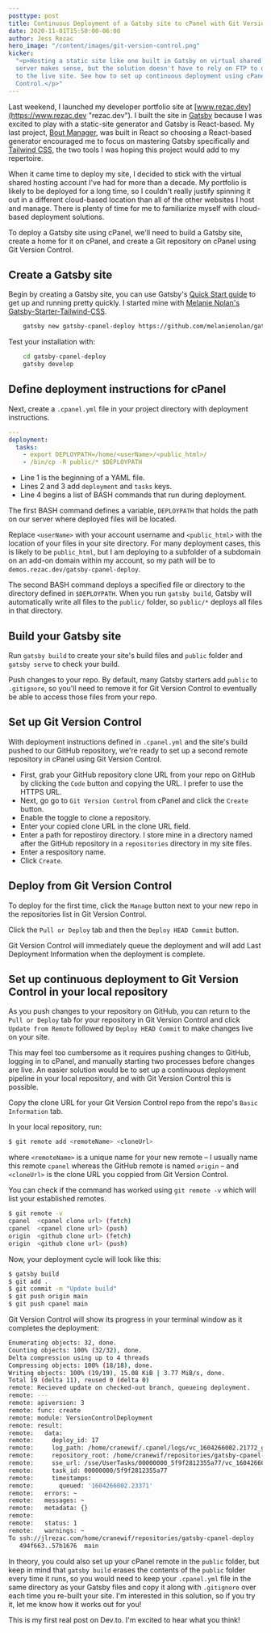 ```yaml
---
posttype: post
title: Continuous Deployment of a Gatsby site to cPanel with Git Version Control
date: 2020-11-01T15:50:00-06:00
author: Jess Rezac
hero_image: "/content/images/git-version-control.png"
kicker:
  "<p>Hosting a static site like one built in Gatsby on virtual shared hosting
  server makes sense, but the solution doesn't have to rely on FTP to deploy changes
  to the live site. See how to set up continuous deployment using cPanel's Git Version
  Control.</p>"
---
```


Last weekend, I launched my developer portfolio site at [www.rezac.dev](https://www.rezac.dev "rezac.dev"). I built the site in [Gatsby](https://www.gatsbyjs.com/ "Gatsby") because I was excited to play with a static-site generator and Gatsby is React-based. My last project, [Bout Manager](https://www.rezac.dev/projects/bout-manager "Bout Manager"), was built in React so choosing a React-based generator encouraged me to focus on mastering Gatsby specifically and [Tailwind CSS](https://tailwindcss.com/ "Tailwind CSS"), the two tools I was hoping this project would add to my repertoire.

When it came time to deploy my site, I decided to stick with the virtual shared hosting account I've had for more than a decade. My portfolio is likely to be deployed for a long time, so I couldn't really justify spinning it out in a different cloud-based location than all of the other websites I host and manage. There is plenty of time for me to familiarize myself with cloud-based deployment solutions.

To deploy a Gatsby site using cPanel, we'll need to build a Gatsby site, create a home for it on cPanel, and create a Git repository on cPanel using Git Version Control.

## Create a Gatsby site

Begin by creating a Gatsby site, you can use Gatsby's [Quick Start guide](https://www.gatsbyjs.com/docs/quick-start/ "Gatsby Quick Start Guide") to get up and running pretty quickly. I started mine with [Melanie Nolan's Gatsby-Starter-Tailwind-CSS](https://www.gatsbyjs.com/starters/melanienolan/gatsby-starter-tailwind-css/ "gatsby-starter-tailwind-css").

```zsh
	gatsby new gatsby-cpanel-deploy https://github.com/melanienolan/gatsby-starter-tailwind-css
```

Test your installation with:

```zsh
    cd gatsby-cpanel-deploy
    gatsby develop
```

## Define deployment instructions for cPanel

Next, create a `.cpanel.yml` file in your project directory with deployment instructions.

```yaml
---
deployment:
  tasks:
    - export DEPLOYPATH=/home/<userName>/<public_html>/
    - /bin/cp -R public/* $DEPLOYPATH
```

- Line 1 is the beginning of a YAML file.
- Lines 2 and 3 add `deployment` and `tasks` keys.
- Line 4 begins a list of BASH commands that run during deployment.

The first BASH command defines a variable, `DEPLOYPATH` that holds the path on our server where deployed files will be located.

Replace `<userName>` with your account username and `<public_html>` with the location of your files in your site directory. For many deployment cases, this is likely to be `public_html`, but I am deploying to a subfolder of a subdomain on an add-on domain within my account, so my path will be to `demos.rezac.dev/gatsby-cpanel-deploy`.

The second BASH command deploys a specified file or directory to the directory defined in `$DEPLOYPATH`. When you run `gatsby build`, Gatsby will automatically write all files to the `public/` folder, so `public/*` deploys all files in that directory.

## Build your Gatsby site

Run `gatsby build` to create your site's build files and `public` folder and `gatsby serve` to check your build.

Push changes to your repo. By default, many Gatsby starters add `public` to `.gitignore`, so you'll need to remove it for Git Version Control to eventually be able to access those files from your repo.

## Set up Git Version Control

With deployment instructions defined in `.cpanel.yml` and the site's build pushed to our GitHub repository, we're ready to set up a second remote repository in cPanel using Git Version Control.

- First, grab your GitHub repository clone URL from your repo on GitHub by clicking the `Code` button and copying the URL. I prefer to use the HTTPS URL.
- Next, go go to `Git Version Control` from cPanel and click the `Create` button.
- Enable the toggle to clone a repository.
- Enter your copied clone URL in the clone URL field.
- Enter a path for repostiroy directory. I store mine in a directory named after the GitHub repository in a `repositories` directory in my site files.
- Enter a respository name.
- Click `Create`.

## Deploy from Git Version Control

To deploy for the first time, click the `Manage` button next to your new repo in the repositories list in Git Version Control.

Click the `Pull or Deploy` tab and then the `Deploy HEAD Commit` button.

Git Version Control will immediately queue the deployment and will add Last Deployment Information when the deployment is complete.

## Set up continuous deployment to Git Version Control in your local repository

As you push changes to your repository on GitHub, you can return to the `Pull or Deploy` tab for your repository in Git Version Control and click `Update from Remote` followed by `Deploy HEAD Commit` to make changes live on your site.

This may feel too cumbersome as it requires pushing changes to GitHub, logging in to cPanel, and manually starting two processes before changes are live. An easier solution would be to set up a continuous deployment pipeline in your local repository, and with Git Version Control this is possible.

Copy the clone URL for your Git Version Control repo from the repo's `Basic Information` tab.

In your local repository, run:

```bash
$ git remote add <remoteName> <cloneUrl>
```

where `<remoteName>` is a unique name for your new remote – I usually name this remote `cpanel` whereas the GitHub remote is named `origin` – and `<cloneUrl>` is the clone URL you coppied from Git Version Control.

You can check if the command has worked using `git remote -v` which will list your established remotes.

```bash
$ git remote -v
cpanel  <cpanel clone url> (fetch)
cpanel  <cpanel clone url> (push)
origin  <github clone url> (fetch)
origin  <github clone url> (push)
```

Now, your deployment cycle will look like this:

```bash
$ gatsby build
$ git add .
$ git commit -m "Update build"
$ git push origin main
$ git push cpanel main
```

Git Version Control will show its progress in your terminal window as it completes the deployment:

```bash
Enumerating objects: 32, done.
Counting objects: 100% (32/32), done.
Delta compression using up to 4 threads
Compressing objects: 100% (18/18), done.
Writing objects: 100% (19/19), 15.08 KiB | 3.77 MiB/s, done.
Total 19 (delta 11), reused 0 (delta 0)
remote: Recieved update on checked-out branch, queueing deployment.
remote: ---
remote: apiversion: 3
remote: func: create
remote: module: VersionControlDeployment
remote: result:
remote:   data:
remote:     deploy_id: 17
remote:     log_path: /home/cranewif/.cpanel/logs/vc_1604266002.21772_git_deploy.log
remote:     repository_root: /home/cranewif/repositories/gatsby-cpanel-deploy
remote:     sse_url: /sse/UserTasks/00000000_5f9f2812355a77/vc_1604266002.21772_git_deploy.log
remote:     task_id: 00000000/5f9f2812355a77
remote:     timestamps:
remote:       queued: '1604266002.23371'
remote:   errors: ~
remote:   messages: ~
remote:   metadata: {}
remote:
remote:   status: 1
remote:   warnings: ~
To ssh://jlrezac.com/home/cranewif/repositories/gatsby-cpanel-deploy
   494f663..57b1676  main
```

In theory, you could also set up your cPanel remote in the `public` folder, but keep in mind that `gatsby build` erases the contents of the `public` folder every time it runs, so you would need to keep your `.cpanel.yml` file in the same directory as your Gatsby files and copy it along with `.gitignore` over each time you re-built your site. I'm interested in this solution, so if you try it, let me know how it works out for you!

This is my first real post on Dev.to. I'm excited to hear what you think!
